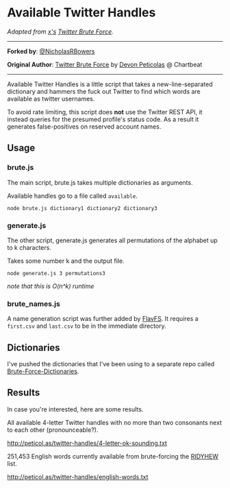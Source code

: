 # Available Twitter Handles
*Adapted from [x's](https://github.com/x) [Twitter Brute Force](https://github.com/x/Twitter-Brute-Force).*

--------------------------------------------------------------------------------------------

**Forked by**: [@NicholasRBowers](http://twitter.com/NicholasRBowers)

**Original Author**: [Twitter Brute Force](https://github.com/x/Twitter-Brute-Force) by [Devon Peticolas](https://github.com/x) @ Chartbeat

--------------------------------------------------------------------------------------------

Available Twitter Handles is a little script that takes a new-line-separated dictionary and hammers the fuck out Twitter to find which words are available as twitter usernames.

To avoid rate limiting, this script does __not__ use the Twitter REST API, it instead queries for the presumed profile's status code. As a result it generates false-positives on reserved account names.


## Usage

### brute.js

The main script, brute.js takes multiple dictionaries as arguments.

Available handles go to a file called ```available```.

```
node brute.js dictionary1 dictionary2 dictionary3
```


### generate.js

The other script, generate.js generates all permutations of the alphabet up to k characters.

Takes some number k and the output file.

```
node generate.js 3 permutations3
```

_note that this is O(n^k) runtime_


### brute_names.js

A name generation script was further added by [FlavFS](https://github.com/FlavSF). It requires a ```first.csv``` and ```last.csv``` to be in the immediate directory.

## Dictionaries

I've pushed the dictionaries that I've been using to a separate repo called [Brute-Force-Dictionaries](https://github.com/NicholasRBowers/Available-Twitter-Handles).


## Results

In case you're interested, here are some results.

All available 4-letter Twitter handles with no more than two consonants next to each other (pronounceable?).

http://peticol.as/twitter-handles/4-letter-ok-sounding.txt

251,453 English words currently available from brute-forcing the [RIDYHEW](http://www.codehappy.net/wordlist.htm) list.

http://peticol.as/twitter-handles/english-words.txt